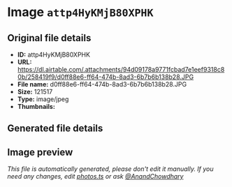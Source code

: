 # Image `attp4HyKMjB80XPHK`

## Original file details

- **ID:** attp4HyKMjB80XPHK
- **URL:** https://dl.airtable.com/.attachments/94d09178a9771fcbad7e1eef9318c80b/258419f9/d0ff88e6-ff64-474b-8ad3-6b7b6b138b28.JPG
- **File name:** d0ff88e6-ff64-474b-8ad3-6b7b6b138b28.JPG
- **Size:** 121517
- **Type:** image/jpeg
- **Thumbnails:**


## Generated file details



## Image preview



_This file is automatically generated, please don't edit it manually. If you need any changes, edit [photos.ts](/photos.ts) or ask [@AnandChowdhary](https://github.com/AnandChowdhary)_
